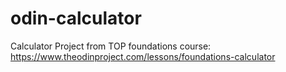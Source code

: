 # odin-calculator
Calculator Project from TOP foundations course: https://www.theodinproject.com/lessons/foundations-calculator
